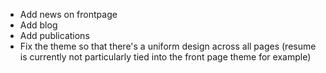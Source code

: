 + Add news on frontpage
+ Add blog
+ Add publications
+ Fix the theme so that there's a uniform design across all pages (resume is currently not particularly tied into the front page theme for example)
